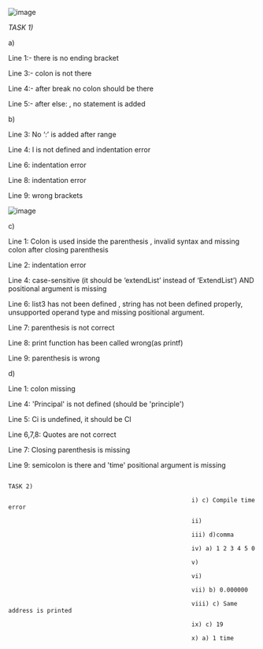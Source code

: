![image](https://user-images.githubusercontent.com/91024452/139599629-7008c024-a215-40d2-a2b1-860335737327.png)

_*TASK 1)*_

a)

Line 1:- there is no ending bracket

Line 3:- colon is not there

Line 4:- after break no colon should be there

Line 5:- after else: , no statement is added

b)

Line 3: No ‘:’ is added after range

Line 4: l is not defined and indentation error

Line 6: indentation error

Line 8: indentation error

Line 9: wrong brackets

![image](https://user-images.githubusercontent.com/91024452/139601614-780344d5-3683-460a-8f2e-4f400bfdfbaf.png)

c)

Line 1: Colon is used inside the parenthesis , invalid syntax and missing colon after closing parenthesis

Line 2: indentation error

Line 4: case-sensitive (it should be ‘extendList’ instead of ‘ExtendList’) AND positional argument is missing

Line 6: list3 has not been defined ,  string has not been defined properly, unsupported operand type and missing positional argument.

Line 7: parenthesis is not correct

Line 8: print function has been called wrong(as printf)

Line 9: parenthesis is wrong

d)

Line 1: colon missing

Line 4: 'Principal' is not defined (should be 'principle')

Line 5: Ci is undefined, it should be CI

Line 6,7,8: Quotes are not correct

Line 7: Closing parenthesis is missing

Line 9: semicolon is there and 'time' positional argument is missing











                                                                              TASK 2)

                                                        i) c) Compile time error 

                                                        ii) 

                                                        iii) d)comma 

                                                        iv) a) 1 2 3 4 5 0 

                                                        v)

                                                        vi)

                                                        vii) b) 0.000000 

                                                        viii) c) Same address is printed

                                                        ix) c) 19 

                                                        x) a) 1 time 
